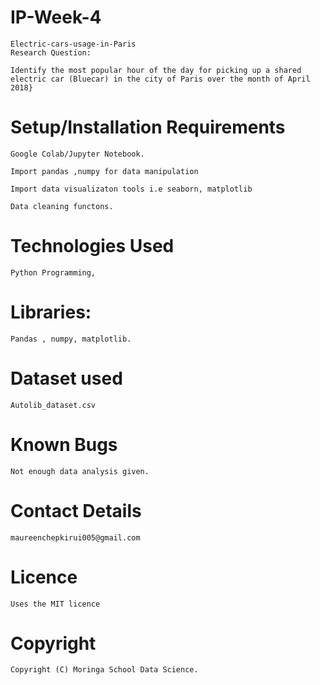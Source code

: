 # IP-Week-4
```
Electric-cars-usage-in-Paris
Research Question:

Identify the most popular hour of the day for picking up a shared electric car (Bluecar) in the city of Paris over the month of April 2018}
```
# Setup/Installation Requirements

```
Google Colab/Jupyter Notebook.

Import pandas ,numpy for data manipulation

Import data visualizaton tools i.e seaborn, matplotlib

Data cleaning functons.
```
# Technologies Used
```
Python Programming,
```
# Libraries:
```
Pandas , numpy, matplotlib.
```
# Dataset used
```
Autolib_dataset.csv
```
# Known Bugs
```
Not enough data analysis given.

```

# Contact Details
```
maureenchepkirui005@gmail.com
```
# Licence
```
Uses the MIT licence
```
# Copyright
```
Copyright (C) Moringa School Data Science.
```
